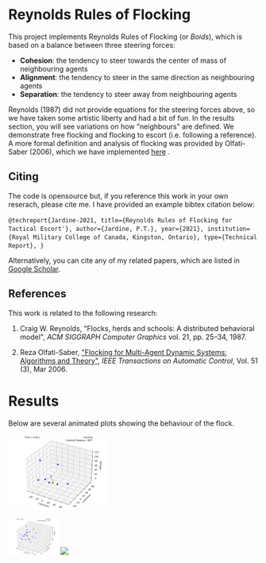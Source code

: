 # Reynolds Rules of Flocking 

This project implements Reynolds Rules of Flocking (or *Boids*), which is based on a balance between three steering forces:

- **Cohesion**: the tendency to steer towards the center of mass of neighbouring agents
- **Alignment**: the tendency to steer in the same direction as neighbouring agents
- **Separation**: the tendency to steer away from neighbouring agents 

Reynolds (1987) did not provide equations for the steering forces above, so we have taken some artistic liberty and had a bit of fun. In the results section, you will see variations on how "neighbours" are defined. 
We demonstrate free flocking and flocking to escort (i.e. following a reference). A more formal definition and analysis of flocking was provided by Olfati-Saber (2006), which we have implemented [here](https://github.com/tjards/flocking_network)
.


## Citing

The code is opensource but, if you reference this work in your own reserach, please cite me. I have provided an example bibtex citation below:

`@techreport{Jardine-2021,
  title={Reynolds Rules of Flocking for Tactical Escort'},
  author={Jardine, P.T.},
  year={2021},
  institution={Royal Military College of Canada, Kingston, Ontario},
  type={Technical Report},
}`

Alternatively, you can cite any of my related papers, which are listed in [Google Scholar](https://scholar.google.com/citations?hl=en&user=RGlv4ZUAAAAJ&view_op=list_works&sortby=pubdate).

## References

This work is related to the following research:

1. Craig W. Reynolds, "Flocks, herds and schools: A distributed behavioral model", *ACM SIGGRAPH Computer Graphics* vol. 21, pp. 25–34, 1987.

2. Reza Olfati-Saber, ["Flocking for Multi-Agent Dynamic Systems: Algorithms and Theory"](https://ieeexplore.ieee.org/document/1605401), *IEEE Transactions on Automatic Control*, 
Vol. 51 (3), Mar 2006.


# Results

Below are several animated plots showing the behaviour of the flock.


<p float="center">
  <img src="https://github.com/tjards/reynolds_escort/blob/master/Figs/escort_7_agents_min5.gif" width="40%"  />
</p>


<p float="center">    
    <img src="https://github.com/tjards/reynolds_escort/blob/master/Figs/escort_nearest_2_noZoom.gif" width="20%" />  
    <img src="https://github.com/tjards/reynolds_escort/blob/master/Figs/nearest_5.gif" width="20%" />
</p>






 

